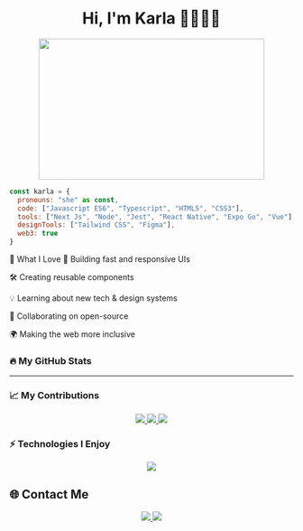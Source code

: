<h1 align="center"> Hi, I'm Karla 👋👩🏻‍💻</h1>

<div align="center">
  <img src="https://cdn.dribbble.com/users/1162077/screenshots/3848914/media/7ed7d5ca5443ec6a2e5b982d8e47d1e8.gif" width="400" height="250" />
</div>

```js
const karla = {
  pronouns: "she" as const,
  code: ["Javascript ES6", "Typescript", "HTML5", "CSS3"],
  tools: ["Next Js", "Node", "Jest", "React Native", "Expo Go", "Vue"],
  designTools: ["Tailwind CSS", "Figma"],
  web3: true
}
```

🧠 What I Love
🚀 Building fast and responsive UIs

🛠 Creating reusable components

💡 Learning about new tech & design systems

🤝 Collaborating on open-source

🌍 Making the web more inclusive

### 🔥 My GitHub Stats

---

### 📈 My Contributions

<div align="center"> <!-- GitHub Stats --> <a href="https://github.com/karlavasquez8/github-readme-stats"> <img src="https://github-readme-stats.vercel.app/api?username=karlavasquez8&show_icons=true&theme=radical&cache_seconds=3600" /> </a> <!-- GitHub Streak --> <a href="https://git.io/streak-stats"> <img src="https://github-readme-streak-stats.herokuapp.com/?user=karlavasquez8&theme=radical" /> </a> <!-- Lenguajes más usados --> <a href="https://github.com/karlavasquez8/github-readme-stats"> <img src="https://github-readme-stats.vercel.app/api/top-langs/?username=karlavasquez8&layout=compact&theme=radical&cache_seconds=3600" /> </a> <!-- Snake graph (opcional si activas GitHub Action) --> <!-- <img src="https://github.com/karlavasquez8/karlavasquez8/blob/output/github-contribution-grid-snake.svg" /> --> </div>

### ⚡ Technologies I Enjoy
<div align="center"> <img src="https://skillicons.dev/icons?i=js,ts,html,css,vue,react,next,node,tailwind,figma,git,jest,github" /> </div>

## 🌐 Contact Me 

<div align="center"> <a href="https://www.linkedin.com/in/karla-vasquez-47633b112/" target="_blank"> <img src="https://img.shields.io/badge/karlavasquez-blue?style=flat-square&logo=Linkedin&logoColor=white" /> </a> <a href="https://github.com/karlavasquez8" target="_blank"> <img src="https://img.shields.io/github/followers/karlavasquez8?label=Follow&style=social" /> </a> </div> 
